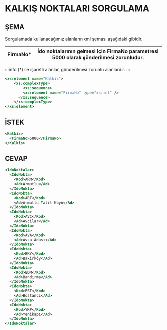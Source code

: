 # KALKIŞ NOKTALARI SORGULAMA
## ŞEMA  
Sorgulamada kullanacağımız alanların xml şeması aşağıdaki gibidir.

|**FirmaNo***|İdo noktalarının gelmesi için FirmaNo parametresi 5000 olarak gönderilmesi zorunludur.|
|----------------|--------------------------|

:::info
(*) ile işaretli alanlar, gönderilmesi zorunlu alanlardır.
:::

```xml
<xs:element name="Kalkis">
    <xs:complexType>
        <xs:sequence>
	    <xs:element name="FirmaNo" type="xs:int" />
	  </xs:sequence>
	</xs:complexType>
</xs:element>
```
## İSTEK
```xml
<Kalkis>
  <FirmaNo>5000</FirmaNo>
</Kalkis>
```

## CEVAP
```xml
<IdoNoktalar>
  <IdoNokta>
    <Kod>ARM</Kod>
    <Ad>Armutlu</Ad>
  </IdoNokta>
  <IdoNokta>
    <Kod>ART</Kod>
    <Ad>Armutlu Tatil Köyü</Ad>
  </IdoNokta>
  <IdoNokta>
    <Kod>AVC</Kod>
    <Ad>Avcilar</Ad>
  </IdoNokta>
  <IdoNokta>
    <Kod>AVA</Kod>
    <Ad>Avsa Adası</Ad>
  </IdoNokta>
  <IdoNokta>
    <Kod>BKY</Kod>
    <Ad>Bakirköy</Ad>
  </IdoNokta>
  <IdoNokta>
    <Kod>BDM</Kod>
    <Ad>Bandırma</Ad>
  </IdoNokta>
  <IdoNokta>
    <Kod>BST</Kod>
    <Ad>Bostancı</Ad>
  </IdoNokta>
  <IdoNokta>
    <Kod>YKP</Kod>
    <Ad>Yenikapı</Ad>
  </IdoNokta>
</IdoNoktalar>
```
